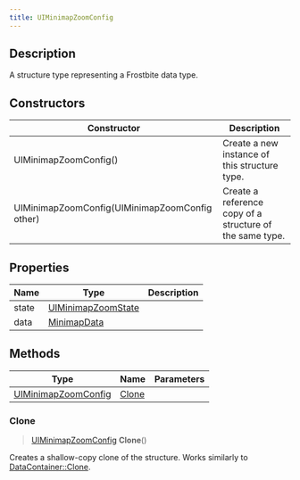 ```yaml
---
title: UIMinimapZoomConfig
---
```

## Description

A structure type representing a Frostbite data type.

## Constructors

| Constructor                                    | Description                                              |
| ---------------------------------------------- | -------------------------------------------------------- |
| UIMinimapZoomConfig()                          | Create a new instance of this structure type.            |
| UIMinimapZoomConfig(UIMinimapZoomConfig other) | Create a reference copy of a structure of the same type. |

## Properties

| Name  | Type                                     | Description |
| ----- | ---------------------------------------- | ----------- |
| state | [UIMinimapZoomState](UIMinimapZoomState) |             |
| data  | [MinimapData](MinimapData)               |             |

## Methods

| Type                                       | Name            | Parameters |
| ------------------------------------------ | --------------- | ---------- |
| [UIMinimapZoomConfig](UIMinimapZoomConfig) | [Clone](#clone) |            |

### Clone

> [UIMinimapZoomConfig](UIMinimapZoomConfig) **Clone**()

Creates a shallow-copy clone of the structure. Works similarly to [DataContainer::Clone](/vext/ref/shared/class/datacontainer#clone).
